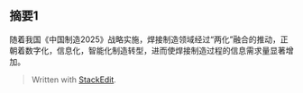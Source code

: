 ## 摘要1
随着我国《中国制造2025》战略实施，焊接制造领域经过“两化”融合的推动，正朝着数字化，信息化，智能化制造转型，进而使焊接制造过程的信息需求量显著增加。

> Written with [StackEdit](https://stackedit.io/).
<!--stackedit_data:
eyJoaXN0b3J5IjpbMTExMjQxMzM5N119
-->